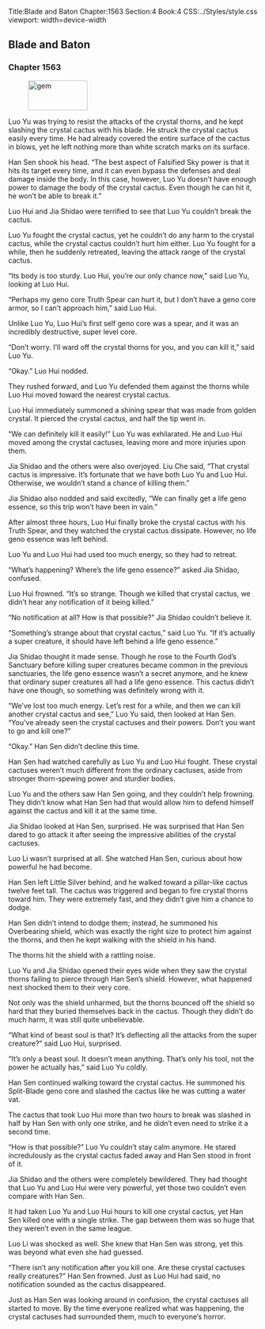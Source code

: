 Title:Blade and Baton 
Chapter:1563 
Section:4 
Book:4 
CSS:../Styles/style.css 
viewport: width=device-width
  
## Blade and Baton
### Chapter 1563
  
<figure>
	<img src="../Images/gem.gif" alt="gem" id="gem" width="120" height="60" />
</figure>
  

  
Luo Yu was trying to resist the attacks of the crystal thorns, and he kept slashing the crystal cactus with his blade. He struck the crystal cactus easily every time. He had already covered the entire surface of the cactus in blows, yet he left nothing more than white scratch marks on its surface.

Han Sen shook his head. “The best aspect of Falsified Sky power is that it hits its target every time, and it can even bypass the defenses and deal damage inside the body. In this case, however, Luo Yu doesn’t have enough power to damage the body of the crystal cactus. Even though he can hit it, he won’t be able to break it.”

Luo Hui and Jia Shidao were terrified to see that Luo Yu couldn’t break the cactus.

Luo Yu fought the crystal cactus, yet he couldn’t do any harm to the crystal cactus, while the crystal cactus couldn’t hurt him either. Luo Yu fought for a while, then he suddenly retreated, leaving the attack range of the crystal cactus.

“Its body is too sturdy. Luo Hui, you’re our only chance now,” said Luo Yu, looking at Luo Hui.

“Perhaps my geno core Truth Spear can hurt it, but I don’t have a geno core armor, so I can’t approach him,” said Luo Hui.

Unlike Luo Yu, Luo Hui’s first self geno core was a spear, and it was an incredibly destructive, super level core.

“Don’t worry. I’ll ward off the crystal thorns for you, and you can kill it,” said Luo Yu.

“Okay.” Luo Hui nodded.

They rushed forward, and Luo Yu defended them against the thorns while Luo Hui moved toward the nearest crystal cactus.

Luo Hui immediately summoned a shining spear that was made from golden crystal. It pierced the crystal cactus, and half the tip went in.

“We can definitely kill it easily!” Luo Yu was exhilarated. He and Luo Hui moved among the crystal cactuses, leaving more and more injuries upon them.

Jia Shidao and the others were also overjoyed. Liu Che said, “That crystal cactus is impressive. It’s fortunate that we have both Luo Yu and Luo Hui. Otherwise, we wouldn’t stand a chance of killing them.”

Jia Shidao also nodded and said excitedly, “We can finally get a life geno essence, so this trip won’t have been in vain.”

After almost three hours, Luo Hui finally broke the crystal cactus with his Truth Spear, and they watched the crystal cactus dissipate. However, no life geno essence was left behind.

Luo Yu and Luo Hui had used too much energy, so they had to retreat.

“What’s happening? Where’s the life geno essence?” asked Jia Shidao, confused.

Luo Hui frowned. “It’s so strange. Though we killed that crystal cactus, we didn’t hear any notification of it being killed.”

“No notification at all? How is that possible?” Jia Shidao couldn’t believe it.

“Something’s strange about that crystal cactus,” said Luo Yu. “If it’s actually a super creature, it should have left behind a life geno essence.”

Jia Shidao thought it made sense. Though he rose to the Fourth God’s Sanctuary before killing super creatures became common in the previous sanctuaries, the life geno essence wasn’t a secret anymore, and he knew that ordinary super creatures all had a life geno essence. This cactus didn’t have one though, so something was definitely wrong with it.

“We’ve lost too much energy. Let’s rest for a while, and then we can kill another crystal cactus and see,” Luo Yu said, then looked at Han Sen. “You’ve already seen the crystal cactuses and their powers. Don’t you want to go and kill one?”

“Okay.” Han Sen didn’t decline this time.

Han Sen had watched carefully as Luo Yu and Luo Hui fought. These crystal cactuses weren’t much different from the ordinary cactuses, aside from stronger thorn-spewing power and sturdier bodies.

Luo Yu and the others saw Han Sen going, and they couldn’t help frowning. They didn’t know what Han Sen had that would allow him to defend himself against the cactus and kill it at the same time.

Jia Shidao looked at Han Sen, surprised. He was surprised that Han Sen dared to go attack it after seeing the impressive abilities of the crystal cactuses.

Luo Li wasn’t surprised at all. She watched Han Sen, curious about how powerful he had become.

Han Sen left Little Silver behind, and he walked toward a pillar-like cactus twelve feet tall. The cactus was triggered and began to fire crystal thorns toward him. They were extremely fast, and they didn’t give him a chance to dodge.

Han Sen didn’t intend to dodge them; instead, he summoned his Overbearing shield, which was exactly the right size to protect him against the thorns, and then he kept walking with the shield in his hand.

The thorns hit the shield with a rattling noise.

Luo Yu and Jia Shidao opened their eyes wide when they saw the crystal thorns failing to pierce through Han Sen’s shield. However, what happened next shocked them to their very core.

Not only was the shield unharmed, but the thorns bounced off the shield so hard that they buried themselves back in the cactus. Though they didn’t do much harm, it was still quite unbelievable.

“What kind of beast soul is that? It’s deflecting all the attacks from the super creature?” said Luo Hui, surprised.

“It’s only a beast soul. It doesn’t mean anything. That’s only his tool, not the power he actually has,” said Luo Yu coldly.

Han Sen continued walking toward the crystal cactus. He summoned his Split-Blade geno core and slashed the cactus like he was cutting a water vat.

The cactus that took Luo Hui more than two hours to break was slashed in half by Han Sen with only one strike, and he didn’t even need to strike it a second time.

“How is that possible?” Luo Yu couldn’t stay calm anymore. He stared incredulously as the crystal cactus faded away and Han Sen stood in front of it.

Jia Shidao and the others were completely bewildered. They had thought that Luo Yu and Luo Hui were very powerful, yet those two couldn’t even compare with Han Sen.

It had taken Luo Yu and Luo Hui hours to kill one crystal cactus, yet Han Sen killed one with a single strike. The gap between them was so huge that they weren’t even in the same league.

Luo Li was shocked as well. She knew that Han Sen was strong, yet this was beyond what even she had guessed.

“There isn’t any notification after you kill one. Are these crystal cactuses really creatures?” Han Sen frowned. Just as Luo Hui had said, no notification sounded as the cactus disappeared.

Just as Han Sen was looking around in confusion, the crystal cactuses all started to move. By the time everyone realized what was happening, the crystal cactuses had surrounded them, much to everyone’s horror.